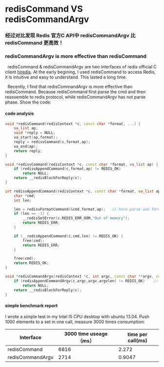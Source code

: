 # redisCommand VS redisCommandArgv

###   经过对比发现 Redis 官方C API中 redisCommandArgv 比 redisCommand 更高效！
###   redisCommandArgv is more effective than redisCommand

   redisCommand & redisCommandArgv are two interfaces of redis official C client [hiredis](https://github.com/redis/hiredis). At the early begining, I used redisCommand to access Redis, it is intuitive and easy to understand. This lasted a long time. 
   
   Recently, I find that redisCommandArgv is more effective than redisCommand. Because redisCommand first parse the cmd and then reassemble to redis protocol, while redisCommandArgv has not parse phase. Show the code:

####   code analysis
```C++
void *redisCommand(redisContext *c, const char *format, ...) {
    va_list ap;
    void *reply = NULL;
    va_start(ap,format);
    reply = redisvCommand(c,format,ap);
    va_end(ap);
    return reply;
}

void *redisvCommand(redisContext *c, const char *format, va_list ap) {
    if (redisvAppendCommand(c,format,ap) != REDIS_OK)
        return NULL;
    return __redisBlockForReply(c);
}

int redisvAppendCommand(redisContext *c, const char *format, va_list ap) {
    char *cmd;
    int len;

    len = redisvFormatCommand(&cmd,format,ap);   // here parse and format redis cmd
    if (len == -1) {
        __redisSetError(c,REDIS_ERR_OOM,"Out of memory");
        return REDIS_ERR;
    }

    if (__redisAppendCommand(c,cmd,len) != REDIS_OK) {
        free(cmd);
        return REDIS_ERR;
    }

    free(cmd);
    return REDIS_OK;
}
```
  
```C++
void *redisCommandArgv(redisContext *c, int argc, const char **argv, const size_t *argvlen) {
    if (redisAppendCommandArgv(c,argc,argv,argvlen) != REDIS_OK)    // no parse phase
        return NULL;
    return __redisBlockForReply(c);
}
```

####   simple benchmark report
I wrote a simple test in my Intel I5 CPU desktop with ubuntu 13.04. Push 1000 elements to a set in one call, measure 3000 times consumption:

| Interface | 3000 time useage（ms）| time per call(ms) |
|------------ | ------------- | ------------- |
| redisCommand | 6816 | 2.272 |
| redisCommandArgv | 2714 | 0.9047 |










